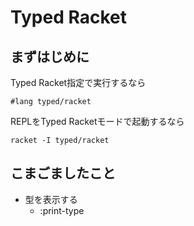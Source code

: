 # Typed Racket

## まずはじめに

Typed Racket指定で実行するなら

```racket
#lang typed/racket
```

REPLをTyped Racketモードで起動するなら

```
racket -I typed/racket
```

## こまごましたこと

* 型を表示する
  * :print-type



